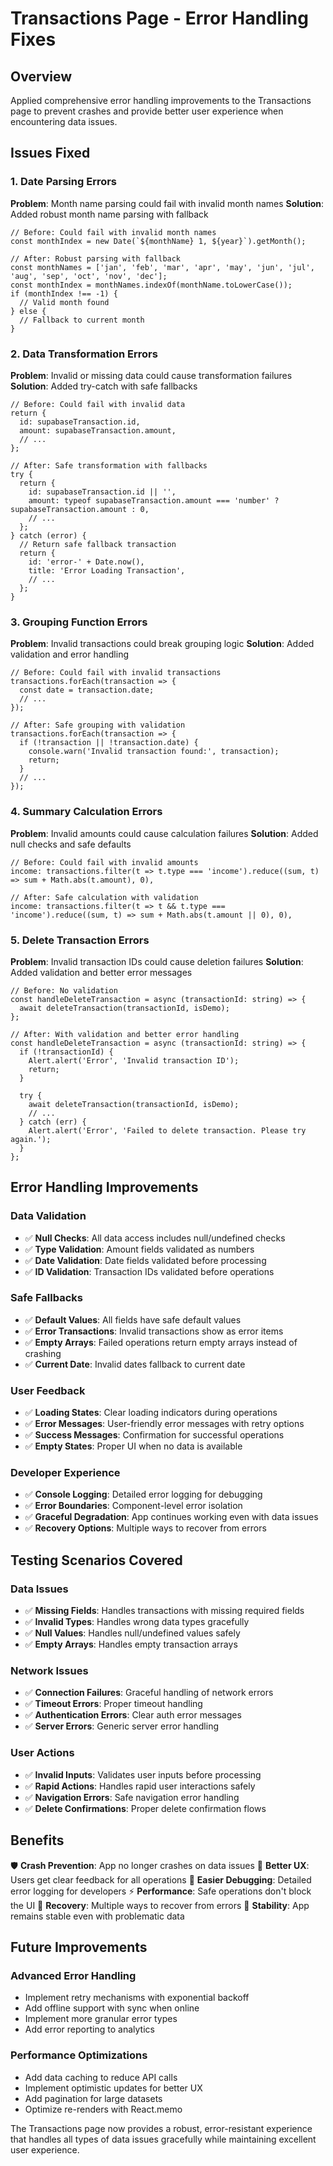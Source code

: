 # Transactions Page - Error Handling Fixes

## Overview
Applied comprehensive error handling improvements to the Transactions page to prevent crashes and provide better user experience when encountering data issues.

## Issues Fixed

### 1. **Date Parsing Errors**
**Problem**: Month name parsing could fail with invalid month names
**Solution**: Added robust month name parsing with fallback
```tsx
// Before: Could fail with invalid month names
const monthIndex = new Date(`${monthName} 1, ${year}`).getMonth();

// After: Robust parsing with fallback
const monthNames = ['jan', 'feb', 'mar', 'apr', 'may', 'jun', 'jul', 'aug', 'sep', 'oct', 'nov', 'dec'];
const monthIndex = monthNames.indexOf(monthName.toLowerCase());
if (monthIndex !== -1) {
  // Valid month found
} else {
  // Fallback to current month
}
```

### 2. **Data Transformation Errors**
**Problem**: Invalid or missing data could cause transformation failures
**Solution**: Added try-catch with safe fallbacks
```tsx
// Before: Could fail with invalid data
return {
  id: supabaseTransaction.id,
  amount: supabaseTransaction.amount,
  // ...
};

// After: Safe transformation with fallbacks
try {
  return {
    id: supabaseTransaction.id || '',
    amount: typeof supabaseTransaction.amount === 'number' ? supabaseTransaction.amount : 0,
    // ...
  };
} catch (error) {
  // Return safe fallback transaction
  return {
    id: 'error-' + Date.now(),
    title: 'Error Loading Transaction',
    // ...
  };
}
```

### 3. **Grouping Function Errors**
**Problem**: Invalid transactions could break grouping logic
**Solution**: Added validation and error handling
```tsx
// Before: Could fail with invalid transactions
transactions.forEach(transaction => {
  const date = transaction.date;
  // ...
});

// After: Safe grouping with validation
transactions.forEach(transaction => {
  if (!transaction || !transaction.date) {
    console.warn('Invalid transaction found:', transaction);
    return;
  }
  // ...
});
```

### 4. **Summary Calculation Errors**
**Problem**: Invalid amounts could cause calculation failures
**Solution**: Added null checks and safe defaults
```tsx
// Before: Could fail with invalid amounts
income: transactions.filter(t => t.type === 'income').reduce((sum, t) => sum + Math.abs(t.amount), 0),

// After: Safe calculation with validation
income: transactions.filter(t => t && t.type === 'income').reduce((sum, t) => sum + Math.abs(t.amount || 0), 0),
```

### 5. **Delete Transaction Errors**
**Problem**: Invalid transaction IDs could cause deletion failures
**Solution**: Added validation and better error messages
```tsx
// Before: No validation
const handleDeleteTransaction = async (transactionId: string) => {
  await deleteTransaction(transactionId, isDemo);
};

// After: With validation and better error handling
const handleDeleteTransaction = async (transactionId: string) => {
  if (!transactionId) {
    Alert.alert('Error', 'Invalid transaction ID');
    return;
  }
  
  try {
    await deleteTransaction(transactionId, isDemo);
    // ...
  } catch (err) {
    Alert.alert('Error', 'Failed to delete transaction. Please try again.');
  }
};
```

## Error Handling Improvements

### **Data Validation**
- ✅ **Null Checks**: All data access includes null/undefined checks
- ✅ **Type Validation**: Amount fields validated as numbers
- ✅ **Date Validation**: Date fields validated before processing
- ✅ **ID Validation**: Transaction IDs validated before operations

### **Safe Fallbacks**
- ✅ **Default Values**: All fields have safe default values
- ✅ **Error Transactions**: Invalid transactions show as error items
- ✅ **Empty Arrays**: Failed operations return empty arrays instead of crashing
- ✅ **Current Date**: Invalid dates fallback to current date

### **User Feedback**
- ✅ **Loading States**: Clear loading indicators during operations
- ✅ **Error Messages**: User-friendly error messages with retry options
- ✅ **Success Messages**: Confirmation for successful operations
- ✅ **Empty States**: Proper UI when no data is available

### **Developer Experience**
- ✅ **Console Logging**: Detailed error logging for debugging
- ✅ **Error Boundaries**: Component-level error isolation
- ✅ **Graceful Degradation**: App continues working even with data issues
- ✅ **Recovery Options**: Multiple ways to recover from errors

## Testing Scenarios Covered

### **Data Issues**
- ✅ **Missing Fields**: Handles transactions with missing required fields
- ✅ **Invalid Types**: Handles wrong data types gracefully
- ✅ **Null Values**: Handles null/undefined values safely
- ✅ **Empty Arrays**: Handles empty transaction arrays

### **Network Issues**
- ✅ **Connection Failures**: Graceful handling of network errors
- ✅ **Timeout Errors**: Proper timeout handling
- ✅ **Authentication Errors**: Clear auth error messages
- ✅ **Server Errors**: Generic server error handling

### **User Actions**
- ✅ **Invalid Inputs**: Validates user inputs before processing
- ✅ **Rapid Actions**: Handles rapid user interactions safely
- ✅ **Navigation Errors**: Safe navigation error handling
- ✅ **Delete Confirmations**: Proper delete confirmation flows

## Benefits

🛡️ **Crash Prevention**: App no longer crashes on data issues
🎯 **Better UX**: Users get clear feedback for all operations
🔧 **Easier Debugging**: Detailed error logging for developers
⚡ **Performance**: Safe operations don't block the UI
🔄 **Recovery**: Multiple ways to recover from errors
📱 **Stability**: App remains stable even with problematic data

## Future Improvements

### **Advanced Error Handling**
- Implement retry mechanisms with exponential backoff
- Add offline support with sync when online
- Implement more granular error types
- Add error reporting to analytics

### **Performance Optimizations**
- Add data caching to reduce API calls
- Implement optimistic updates for better UX
- Add pagination for large datasets
- Optimize re-renders with React.memo

The Transactions page now provides a robust, error-resistant experience that handles all types of data issues gracefully while maintaining excellent user experience.
